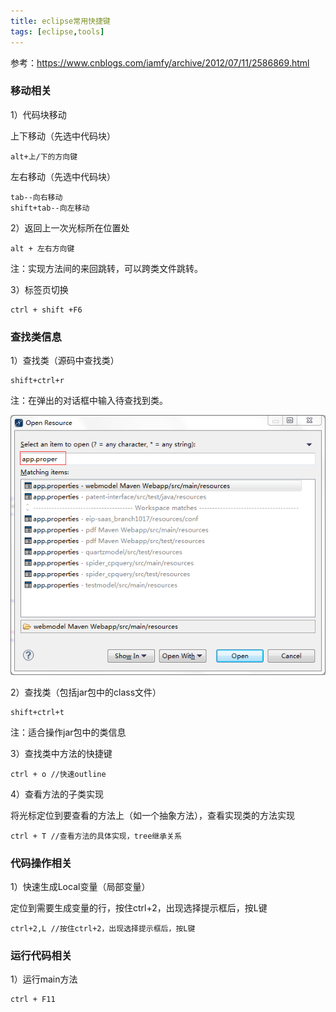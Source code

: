 ```yaml
---
title: eclipse常用快捷键
tags: [eclipse,tools]
---
```


参考：https://www.cnblogs.com/iamfy/archive/2012/07/11/2586869.html

### 移动相关

1）代码块移动

上下移动（先选中代码块）

```
alt+上/下的方向键
```

左右移动（先选中代码块）

```
tab--向右移动
shift+tab--向左移动
```

2）返回上一次光标所在位置处

```
alt + 左右方向键
```

注：实现方法间的来回跳转，可以跨类文件跳转。

3）标签页切换

```
ctrl + shift +F6
```

### 查找类信息

1）查找类（源码中查找类）

```
shift+ctrl+r
```

注：在弹出的对话框中输入待查找到类。

![](/images/tools/eclipse/findresource.png)

2）查找类（包括jar包中的class文件）

```
shift+ctrl+t
```

注：适合操作jar包中的类信息

3）查找类中方法的快捷键

```
ctrl + o //快速outline
```

4）查看方法的子类实现

将光标定位到要查看的方法上（如一个抽象方法），查看实现类的方法实现

```
ctrl + T //查看方法的具体实现，tree继承关系
```

### 代码操作相关

1）快速生成Local变量（局部变量）

定位到需要生成变量的行，按住ctrl+2，出现选择提示框后，按L键

```
ctrl+2,L //按住ctrl+2，出现选择提示框后，按L键
```

### 运行代码相关

1）运行main方法

```
ctrl + F11
```